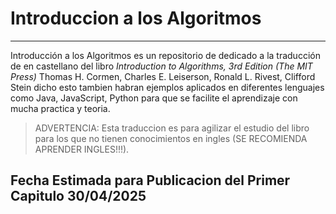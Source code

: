 # Introduccion a los Algoritmos
----------------
Introducción a los Algoritmos es un repositorio de dedicado a la traducción de en castellano del libro *Introduction to Algorithms, 3rd Edition (The MIT Press)*  Thomas H. Cormen, Charles E. Leiserson, Ronald L. Rivest, Clifford Stein dicho esto tambien habran ejemplos aplicados en diferentes lenguajes como Java, JavaScript, Python para que se facilite el aprendizaje con mucha practica y teoria.

>ADVERTENCIA:
>Esta traduccion es para agilizar el estudio del libro para los que no tienen conocimientos en ingles (SE RECOMIENDA APRENDER INGLES!!!).

## Fecha Estimada para Publicacion del Primer Capitulo 30/04/2025
